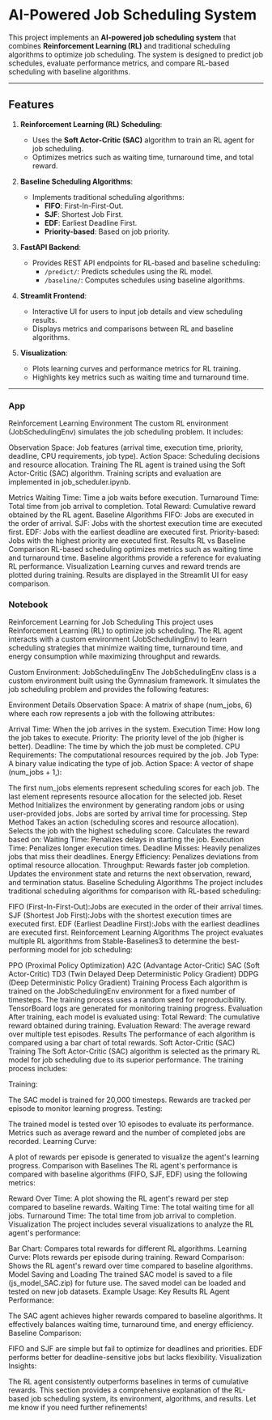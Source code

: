 # AI-Powered Job Scheduling System

This project implements an **AI-powered job scheduling system** that combines **Reinforcement Learning (RL)** and traditional scheduling algorithms to optimize job scheduling. The system is designed to predict job schedules, evaluate performance metrics, and compare RL-based scheduling with baseline algorithms.

---

## Features

1. **Reinforcement Learning (RL) Scheduling**:

   - Uses the **Soft Actor-Critic (SAC)** algorithm to train an RL agent for job scheduling.
   - Optimizes metrics such as waiting time, turnaround time, and total reward.

2. **Baseline Scheduling Algorithms**:

   - Implements traditional scheduling algorithms:
     - **FIFO**: First-In-First-Out.
     - **SJF**: Shortest Job First.
     - **EDF**: Earliest Deadline First.
     - **Priority-based**: Based on job priority.

3. **FastAPI Backend**:

   - Provides REST API endpoints for RL-based and baseline scheduling:
     - `/predict/`: Predicts schedules using the RL model.
     - `/baseline/`: Computes schedules using baseline algorithms.

4. **Streamlit Frontend**:

   - Interactive UI for users to input job details and view scheduling results.
   - Displays metrics and comparisons between RL and baseline algorithms.

5. **Visualization**:
   - Plots learning curves and performance metrics for RL training.
   - Highlights key metrics such as waiting time and turnaround time.

---

### App

Reinforcement Learning
Environment
The custom RL environment (JobSchedulingEnv) simulates the job scheduling problem. It includes:

Observation Space: Job features (arrival time, execution time, priority, deadline, CPU requirements, job type).
Action Space: Scheduling decisions and resource allocation.
Training
The RL agent is trained using the Soft Actor-Critic (SAC) algorithm. Training scripts and evaluation are implemented in job_scheduler.ipynb.

Metrics
Waiting Time: Time a job waits before execution.
Turnaround Time: Total time from job arrival to completion.
Total Reward: Cumulative reward obtained by the RL agent.
Baseline Algorithms
FIFO: Jobs are executed in the order of arrival.
SJF: Jobs with the shortest execution time are executed first.
EDF: Jobs with the earliest deadline are executed first.
Priority-based: Jobs with the highest priority are executed first.
Results
RL vs Baseline Comparison
RL-based scheduling optimizes metrics such as waiting time and turnaround time.
Baseline algorithms provide a reference for evaluating RL performance.
Visualization
Learning curves and reward trends are plotted during training.
Results are displayed in the Streamlit UI for easy comparison.

### Notebook

Reinforcement Learning for Job Scheduling
This project uses Reinforcement Learning (RL) to optimize job scheduling. The RL agent interacts with a custom environment (JobSchedulingEnv) to learn scheduling strategies that minimize waiting time, turnaround time, and energy consumption while maximizing throughput and rewards.

Custom Environment: JobSchedulingEnv
The JobSchedulingEnv class is a custom environment built using the Gymnasium framework. It simulates the job scheduling problem and provides the following features:

Environment Details
Observation Space: A matrix of shape (num_jobs, 6) where each row represents a job with the following attributes:

Arrival Time: When the job arrives in the system.
Execution Time: How long the job takes to execute.
Priority: The priority level of the job (higher is better).
Deadline: The time by which the job must be completed.
CPU Requirements: The computational resources required by the job.
Job Type: A binary value indicating the type of job.
Action Space: A vector of shape (num_jobs + 1,):

The first num_jobs elements represent scheduling scores for each job.
The last element represents resource allocation for the selected job.
Reset Method
Initializes the environment by generating random jobs or using user-provided jobs.
Jobs are sorted by arrival time for processing.
Step Method
Takes an action (scheduling scores and resource allocation).
Selects the job with the highest scheduling score.
Calculates the reward based on:
Waiting Time: Penalizes delays in starting the job.
Execution Time: Penalizes longer execution times.
Deadline Misses: Heavily penalizes jobs that miss their deadlines.
Energy Efficiency: Penalizes deviations from optimal resource allocation.
Throughput: Rewards faster job completion.
Updates the environment state and returns the next observation, reward, and termination status.
Baseline Scheduling Algorithms
The project includes traditional scheduling algorithms for comparison with RL-based scheduling:

FIFO (First-In-First-Out):Jobs are executed in the order of their arrival times.
SJF (Shortest Job First):Jobs with the shortest execution times are executed first.
EDF (Earliest Deadline First):Jobs with the earliest deadlines are executed first.
Reinforcement Learning Algorithms
The project evaluates multiple RL algorithms from Stable-Baselines3 to determine the best-performing model for job scheduling:

PPO (Proximal Policy Optimization)
A2C (Advantage Actor-Critic)
SAC (Soft Actor-Critic)
TD3 (Twin Delayed Deep Deterministic Policy Gradient)
DDPG (Deep Deterministic Policy Gradient)
Training Process
Each algorithm is trained on the JobSchedulingEnv environment for a fixed number of timesteps.
The training process uses a random seed for reproducibility.
TensorBoard logs are generated for monitoring training progress.
Evaluation
After training, each model is evaluated using:
Total Reward: The cumulative reward obtained during training.
Evaluation Reward: The average reward over multiple test episodes.
Results
The performance of each algorithm is compared using a bar chart of total rewards.
Soft Actor-Critic (SAC) Training
The Soft Actor-Critic (SAC) algorithm is selected as the primary RL model for job scheduling due to its superior performance. The training process includes:

Training:

The SAC model is trained for 20,000 timesteps.
Rewards are tracked per episode to monitor learning progress.
Testing:

The trained model is tested over 10 episodes to evaluate its performance.
Metrics such as average reward and the number of completed jobs are recorded.
Learning Curve:

A plot of rewards per episode is generated to visualize the agent's learning progress.
Comparison with Baselines
The RL agent's performance is compared with baseline algorithms (FIFO, SJF, EDF) using the following metrics:

Reward Over Time: A plot showing the RL agent's reward per step compared to baseline rewards.
Waiting Time: The total waiting time for all jobs.
Turnaround Time: The total time from job arrival to completion.
Visualization
The project includes several visualizations to analyze the RL agent's performance:

Bar Chart: Compares total rewards for different RL algorithms.
Learning Curve: Plots rewards per episode during training.
Reward Comparison: Shows the RL agent's reward over time compared to baseline algorithms.
Model Saving and Loading
The trained SAC model is saved to a file (js_model_SAC.zip) for future use.
The saved model can be loaded and tested on new job datasets.
Example Usage:
Key Results
RL Agent Performance:

The SAC agent achieves higher rewards compared to baseline algorithms.
It effectively balances waiting time, turnaround time, and energy efficiency.
Baseline Comparison:

FIFO and SJF are simple but fail to optimize for deadlines and priorities.
EDF performs better for deadline-sensitive jobs but lacks flexibility.
Visualization Insights:

The RL agent consistently outperforms baselines in terms of cumulative rewards.
This section provides a comprehensive explanation of the RL-based job scheduling system, its environment, algorithms, and results. Let me know if you need further refinements!
